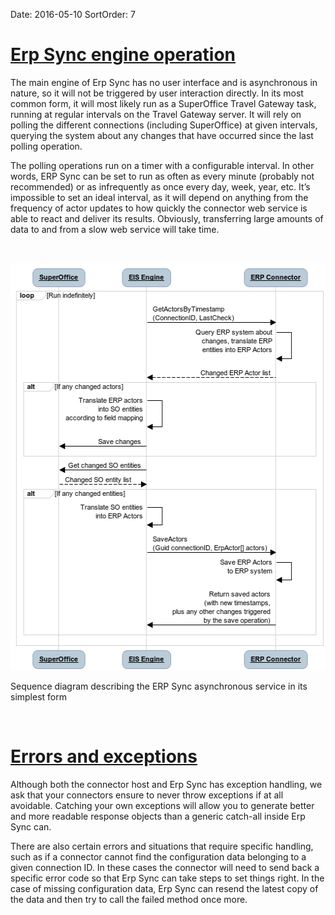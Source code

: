 Date: 2016-05-10
SortOrder: 7

[Erp Sync engine operation]()
==========================================

The main engine of Erp Sync has no user interface and is asynchronous in nature, so it will not be triggered by user interaction directly. In its most common form, it will most likely run as a SuperOffice Travel Gateway task, running at regular intervals on the Travel Gateway server. It will rely on polling the different connections (including SuperOffice) at given intervals, querying the system about any changes that have occurred since the last polling operation.

The polling operations run on a timer with a configurable interval. In other words, ERP Sync can be set to run as often as every minute (probably not recommended) or as infrequently as once every day, week, year, etc. It’s impossible to set an ideal interval, as it will depend on anything from the frequency of actor updates to how quickly the connector web service is able to react and deliver its results. Obviously, transferring large amounts of data to and from a slow web service will take time.

 

<img src="Erp%20Sync%20Connector%20Interface_files/image010.png" id="Bilde 7" width="514" height="652" />

Sequence diagram describing the ERP Sync asynchronous service in its simplest form



 

[Errors and exceptions]()
======================================

Although both the connector host and Erp Sync has exception handling, we ask that your connectors ensure to never throw exceptions if at all avoidable. Catching your own exceptions will allow you to generate better and more readable response objects than a generic catch-all inside Erp Sync can.

There are also certain errors and situations that require specific handling, such as if a connector cannot find the configuration data belonging to a given connection ID. In these cases the connector will need to send back a specific error code so that Erp Sync can take steps to set things right. In the case of missing configuration data, Erp Sync can resend the latest copy of the data and then try to call the failed method once more.

 



 

 
